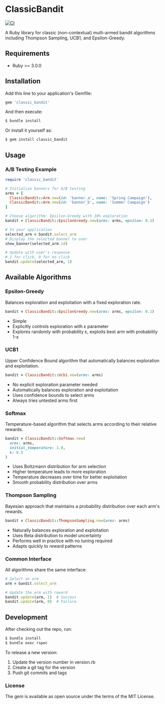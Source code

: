 # ClassicBandit

[![CI](https://github.com/t-chov/classic_bandit/actions/workflows/ci.yml/badge.svg)](https://github.com/t-chov/classic_bandit/actions/workflows/ci.yml)

A Ruby library for classic (non-contextual) multi-armed bandit algorithms including Thompson Sampling, UCB1, and Epsilon-Greedy.

## Requirements

- Ruby >= 3.0.0

## Installation

Add this line to your application's Gemfile:

```ruby
gem 'classic_bandit'
```

And then execute:

```bash
$ bundle install
```

Or install it yourself as:

```bash
$ gem install classic_bandit
```

## Usage

### A/B Testing Example

```ruby
require 'classic_bandit'

# Initialize banners for A/B testing
arms = [
  ClassicBandit::Arm.new(id: 'banner_a', name: 'Spring Campaign'),
  ClassicBandit::Arm.new(id: 'banner_b', name: 'Summer Campaign')
]

# Choose algorithm: Epsilon-Greedy with 10% exploration
bandit = ClassicBandit::EpsilonGreedy.new(arms: arms, epsilon: 0.1)

# In your application
selected_arm = bandit.select_arm
# Display the selected banner to user
show_banner(selected_arm.id)

# Update with user's response
# 1 for click, 0 for no click
bandit.update(selected_arm, 1)
```

## Available Algorithms

### Epsilon-Greedy

Balances exploration and exploitation with a fixed exploration rate.

```ruby
bandit = ClassicBandit::EpsilonGreedy.new(arms: arms, epsilon: 0.1)
```

- Simple
- Explicitly controls exploration with ε parameter
- Explores randomly with probability ε, exploits best arm with probability 1-ε

### UCB1

Upper Confidence Bound algorithm that automatically balances exploration and exploitation.

```ruby
bandit = ClassicBandit::Ucb1.new(arms: arms)
```

- No explicit exploration parameter needed
- Automatically balances exploration and exploitation
- Uses confidence bounds to select arms
- Always tries untested arms first

### Softmax

Temperature-based algorithm that selects arms according to their relative rewards.

```ruby
bandit = ClassicBandit::Softmax.new(
  arms: arms,
  initial_temperature: 1.0,
  k: 0.5
)
```

- Uses Boltzmann distribution for arm selection
- Higher temperature leads to more exploration
- Temperature decreases over time for better exploitation
- Smooth probability distribution over arms

### Thompson Sampling

Bayesian approach that maintains a probability distribution over each arm's rewards.

```ruby
bandit = ClassicBandit::ThompsonSampling.new(arms: arms)
```

- Naturally balances exploration and exploitation
- Uses Beta distribution to model uncertainty
- Performs well in practice with no tuning required
- Adapts quickly to reward patterns

### Common Interface
All algorithms share the same interface:

```ruby
# Select an arm
arm = bandit.select_arm

# Update the arm with reward
bandit.update(arm, 1)  # Success
bandit.update(arm, 0)  # Failure
```

## Development

After checking out the repo, run:
```bash
$ bundle install
$ bundle exec rspec
```

To release a new version:

1. Update the version number in version.rb
2. Create a git tag for the version
3. Push git commits and tags

### License

The gem is available as open source under the terms of the MIT License.